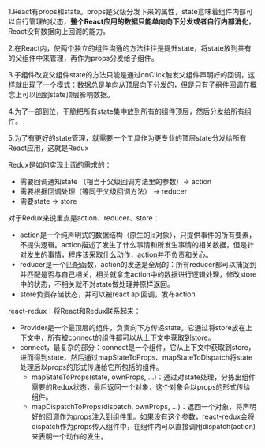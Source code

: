 1.React有props和state。props是父级分发下来的属性，state意味着组件内部可以自行管理的状态，__整个React应用的数据只能单向向下分发或者自行内部消化__，React没有数据向上回溯的能力。

2.在React内，使两个独立的组件沟通的方法往往是提升state，将state放到共有的父组件中来管理，再作为props分发给子组件。

3.子组件改变父组件state的方法只能是通过onClick触发父组件声明好的回调，这样就出现了一个模式：数据总是单向从顶层向下分发的，但是只有子组件回调在概念上可以回到state顶层影响数据。

4.为了一部到位，干脆把所有state集中放到所有的组件顶层，然后分发给所有组件。

5.为了有更好的state管理，就需要一个工具作为更专业的顶层state分发给所有React应用，这就是Redux

Redux是如何实现上面的需求的：

* 需要回调通知state （相当于父级回调方法里的参数）-> action
* 需要根据回调处理（等同于父级回调方法） -> reducer
* 需要state -> store

对于Redux来说重点是action、reducer、store：

* action是一个纯声明式的数据结构（原生的js对象），只提供事件的所有要素，不提供逻辑。action描述了发生了什么事情和所发生事情的相关数据，但是针对发生的事情，程序该采取什么动作，action并不负责和关心。
* reducer是一个匹配函数，action的发送是全局的：所有reducer都可以捕捉到并匹配是否与自己相关，相关就拿走action中的数据进行逻辑处理，修改store中的状态，不相关就不对state做处理并原样返回。
* store负责存储状态，并可以被react api回调，发布action

react-redux：将React和Redux联系起来：

* Provider是一个最顶层的组件，负责向下方传递state。它通过将store放在上下文中，所有被connect的组件都可以从上下文中获取到store。
* connect，最复杂的部分：connect是一个组件，它从上下文中获取到store，进而得到state，然后通过mapStateToProps、mapStateToDispatch将state处理后以props的形式传递给它所包括的组件。
  * mapStateToProps(state, ownProps, ...)：通过对state处理，分拣出组件需要的Redux状态，最后返回一个对象，这个对象会以props的形式传给组件。
  * mapDispatchToProps(dispatch, ownProps, ...)：返回一个对象，将声明好的回调作为props注入到组件里。如果没有这个参数，react-redux会将dispatch作为props传入组件中，在组件内可以直接调用dispatch(action)来表明一个动作的发生。



